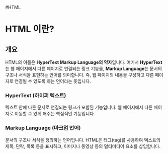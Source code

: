 #HTML

# HTML 이란?

## 개요
HTML의 이름은 **HyperText Markup Language의 약자**입니다. 여기서 **HyperText**는 웹 페이지에서 다른 페이지로 연결되는 링크 기능을, **Markup Language**는 문서의 구조나 서식을 표현하는 언어를 의미합니다. 즉, 웹 페이지의 내용을 구성하고 다른 페이지로 연결될 수 있도록 하는 언어라는 뜻입니다.

### HyperText (하이퍼 텍스트)
텍스트 안에 다른 문서로 연결되는 링크가 포함된 기능입니다. 웹 페이지에서 다른 페이지로 이동할 수 있게 해주는 핵심적인 기능입니다.

### Markup Language (마크업 언어)
문서의 구조나 서식을 정의하는 언어입니다. HTML은 태그(tag)를 사용하여 텍스트의 제목, 단락, 목록 등을 표시하고, 이미지나 동영상 등의 멀티미디어 요소를 삽입합니다.

